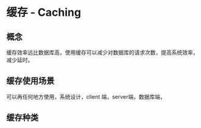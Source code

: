 # 缓存 - Caching

## 概念

缓存效率远比数据库高，使用缓存可以减少对数据库的请求次数，提高系统效率，减少延时。

## 缓存使用场景

可以再任何地方使用，系统设计，client 端，server端，数据库端，

## 缓存种类



